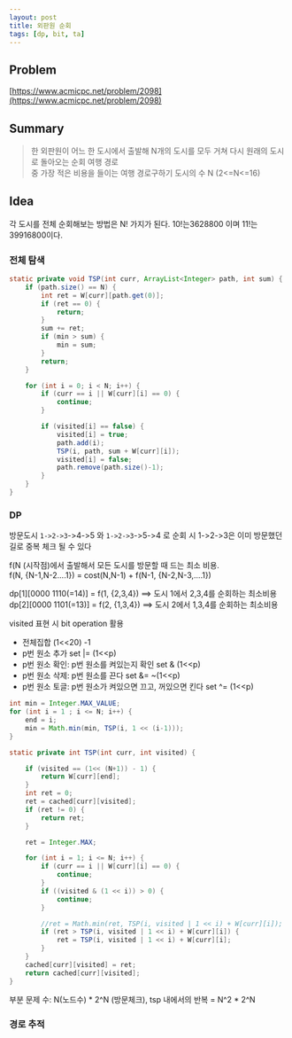 ```yaml
---
layout: post
title: 외판원 순회
tags: [dp, bit, ta]
---
```

## Problem
[https://www.acmicpc.net/problem/2098](https://www.acmicpc.net/problem/2098)

## Summary

> 한 외판원이 어느 한 도시에서 출발해 N개의 도시를 모두 거쳐 다시 원래의 도시로 돌아오는 순회 여행 경로<br>
> 중 가장 적은 비용을 들이는 여행 경로구하기
> 도시의 수 N (2<=N<=16)

## Idea

각 도시를 전체 순회해보는 방법은 N! 가지가 된다. 10!는3628800 이며 11!는 39916800이다.

### 전체 탐색

``` java
static private void TSP(int curr, ArrayList<Integer> path, int sum) {
    if (path.size() == N) {
        int ret = W[curr][path.get(0)];
        if (ret == 0) {
            return;
        }
        sum += ret;
        if (min > sum) {
            min = sum;
        }
        return;
    }

    for (int i = 0; i < N; i++) {
        if (curr == i || W[curr][i] == 0) {
            continue;
        }

        if (visited[i] == false) {
            visited[i] = true;
            path.add(i);
            TSP(i, path, sum + W[curr][i]);
            visited[i] = false;
            path.remove(path.size()-1);
        }
    }
}
```

### DP

방문도시 `1->2->3`->4->5 와 `1->2->3`->5->4 로 순회 시 1->2->3은 이미 방문했던 길로 중복 체크 될 수 있다<br>

f(N (시작점)에서 출발해서 모든 도시를 방문할 때 드는 최소 비용.<br>
f(N, {N-1,N-2....1}) = cost(N,N-1) + f(N-1, {N-2,N-3,....1})<br>

dp[1][0000 1110(=14)] = f(1, {2,3,4}) ==> 도시 1에서 2,3,4를 순회하는 최소비용<br>
dp[2][0000 1101(=13)] = f(2, {1,3,4}) ==> 도시 2에서 1,3,4를 순회하는 최소비용<br>

visited 표현 시 bit operation 활용<br>

* 전체집합
(1<<20) -1
* p번 원소 추가
set |= (1<<p)
* p번 원소 확인: p번 원소를 켜있는지 확인
set & (1<<p)
* p번 원소 삭제: p번 원소를 끈다
set &= ~(1<<p)
* p번 원소 토글: p번 원소가 켜있으면 끄고, 꺼있으면 킨다
set ^= (1<<p)

``` java
int min = Integer.MAX_VALUE;
for (int i = 1 ; i <= N; i++) {
    end = i;
    min = Math.min(min, TSP(i, 1 << (i-1)));
}

static private int TSP(int curr, int visited) {

    if (visited == (1<< (N+1)) - 1) {
        return W[curr][end];
    }
    int ret = 0;
    ret = cached[curr][visited];
    if (ret != 0) {
        return ret;
    }

    ret = Integer.MAX;

    for (int i = 1; i <= N; i++) {
        if (curr == i || W[curr][i] == 0) {
            continue;
        }
        if ((visited & (1 << i)) > 0) {
            continue;
        }

        //ret = Math.min(ret, TSP(i, visited | 1 << i) + W[curr][i]);
        if (ret > TSP(i, visited | 1 << i) + W[curr][i]) {
            ret = TSP(i, visited | 1 << i) + W[curr][i];
        }
    }
    cached[curr][visited] = ret;
    return cached[curr][visited];
}
```

부분 문제 수: N(노드수) * 2^N (방문체크), tsp 내에서의 반복 = N^2 * 2^N<br>

### 경로 추적
